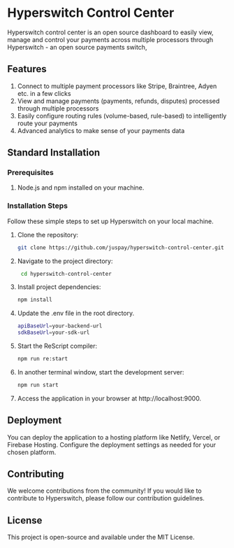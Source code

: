 # Hyperswitch Control Center

Hyperswitch control center is an open source dashboard to easily view, manage and control your payments across multiple processors through Hyperswitch - an open source payments switch,

## Features

1. Connect to multiple payment processors like Stripe, Braintree, Adyen etc. in a few clicks
2. View and manage payments (payments, refunds, disputes) processed through multiple processors
3. Easily configure routing rules (volume-based, rule-based) to intelligently route your payments
4. Advanced analytics to make sense of your payments data


## Standard Installation

### Prerequisites

1. Node.js and npm installed on your machine.

### Installation Steps

Follow these simple steps to set up Hyperswitch on your local machine.

1. Clone the repository:

   ```bash
   git clone https://github.com/juspay/hyperswitch-control-center.git
   ```

2. Navigate to the project directory:

   ```bash
    cd hyperswitch-control-center
   ```

3. Install project dependencies:

    ```bash
    npm install
    ```

4. Update the .env file in the root directory.

    ```bash
    apiBaseUrl=your-backend-url
    sdkBaseUrl=your-sdk-url
    ```

5. Start the ReScript compiler:
    ```bash
    npm run re:start
    ```

6. In another terminal window, start the development server:

    ```bash
    npm run start
    ```

6. Access the application in your browser at http://localhost:9000.

## Deployment

You can deploy the application to a hosting platform like Netlify, Vercel, or Firebase Hosting. Configure the deployment settings as needed for your chosen platform.

## Contributing
We welcome contributions from the community! If you would like to contribute to Hyperswitch, please follow our contribution guidelines.

## License

This project is open-source and available under the MIT License.
